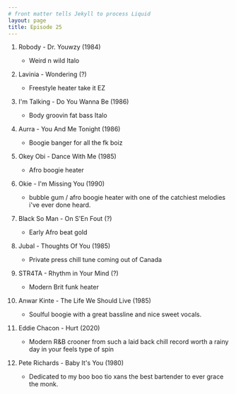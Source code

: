 ```yaml
---
# front matter tells Jekyll to process Liquid
layout: page
title: Episode 25
---
```

01. Robody - Dr. Youwzy (1984)
	* Weird n wild Italo

02. Lavinia - Wondering (?)
	* Freestyle heater take it EZ

03. I'm Talking - Do You Wanna Be (1986)
	* Body groovin fat bass Italo

04. Aurra - You And Me Tonight (1986)
	* Boogie banger for all the fk boiz

05. Okey Obi - Dance With Me (1985)
	* Afro boogie heater

06. Okie - I'm Missing You (1990)
	* bubble gum / afro boogie heater with one of the catchiest melodies i've ever done heard. 

07. Black So Man - On S'En Fout (?)
	* Early Afro beat gold

08. Jubal - Thoughts Of You (1985)
	* Private press chill tune coming out of Canada

09. STR4TA - Rhythm in Your Mind (?)
	* Modern Brit funk heater 

10. Anwar Kinte - The Life We Should Live (1985)
	* Soulful boogie with a great bassline and nice sweet vocals.

11. Eddie Chacon - Hurt (2020)
	* Modern R&B crooner from such a laid back chill record worth a rainy day in your feels type of spin

12. Pete Richards - Baby It's You (1980)
	* Dedicated to my boo boo tio xans the best bartender to ever grace the monk.
